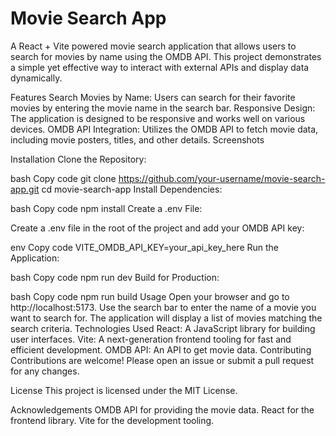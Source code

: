 # Movie Search App
A React + Vite powered movie search application that allows users to search for movies by name using the OMDB API. This project demonstrates a simple yet effective way to interact with external APIs and display data dynamically.

Features
Search Movies by Name: Users can search for their favorite movies by entering the movie name in the search bar.
Responsive Design: The application is designed to be responsive and works well on various devices.
OMDB API Integration: Utilizes the OMDB API to fetch movie data, including movie posters, titles, and other details.
Screenshots

Installation
Clone the Repository:

bash
Copy code
git clone https://github.com/your-username/movie-search-app.git
cd movie-search-app
Install Dependencies:

bash
Copy code
npm install
Create a .env File:

Create a .env file in the root of the project and add your OMDB API key:

env
Copy code
VITE_OMDB_API_KEY=your_api_key_here
Run the Application:

bash
Copy code
npm run dev
Build for Production:

bash
Copy code
npm run build
Usage
Open your browser and go to http://localhost:5173.
Use the search bar to enter the name of a movie you want to search for.
The application will display a list of movies matching the search criteria.
Technologies Used
React: A JavaScript library for building user interfaces.
Vite: A next-generation frontend tooling for fast and efficient development.
OMDB API: An API to get movie data.
Contributing
Contributions are welcome! Please open an issue or submit a pull request for any changes.

License
This project is licensed under the MIT License.

Acknowledgements
OMDB API for providing the movie data.
React for the frontend library.
Vite for the development tooling.
